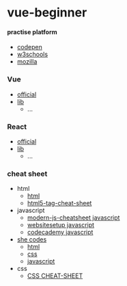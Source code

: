 # vue-beginner




#### practise platform

* [codepen](https://codepen.io/trending)
* [w3schools](https://www.w3schools.com/)
* [mozilla](https://developer.mozilla.org/zh-CN/)

### Vue
* [official](https://cn.vuejs.org/)
* [lib](https://vuejsexamples.com/tag/search/)
  * ...

### React 
* [official](https://zh-hans.reactjs.org/)
* [lib](https://react.parts/)
    * ...


### cheat sheet 
* html
  * [html](https://websitesetup.org/wp-content/uploads/2019/08/HTML-CHEAT-SHEET.png)
  * [html5-tag-cheat-sheet](https://websitesetup.org/wp-content/uploads/2019/11/html5-tag-cheat-sheet-2019.pdf)
* javascript
  * [modern-js-cheatsheet javascript](https://github.com/mbeaudru/modern-js-cheatsheet/blob/master/translations/zh-CN.md)
  * [websitesetup javascript](https://websitesetup.org/wp-content/uploads/2020/09/Javascript-Cheat-Sheet.pdf)
  * [codecademy javascript](https://www.codecademy.com/learn/introduction-to-javascript/modules/learn-javascript-introduction/cheatsheet)
* [she codes](http://cheatsheets.shecodes.io/)
  *  [html](http://cheatsheets.shecodes.io/html)
  *  [css](http://cheatsheets.shecodes.io/css)
  *  [javascript](http://cheatsheets.shecodes.io/javascript)
* css 
  *  [CSS CHEAT-SHEET](https://websitesetup.org/wp-content/uploads/2019/08/CSS-CHEAT-SHEET-2019.zip)
